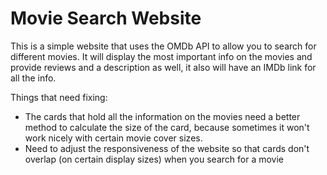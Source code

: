 # Movie Search Website

This is a simple website that uses the OMDb API to allow you to search for different movies. It will display the most important info on the movies and provide reviews and a description as well, it also will have an IMDb link for all the info.






Things that need fixing:
* The cards that hold all the information on the movies need a better method to calculate the size of the card, because sometimes it won't work nicely with certain movie cover sizes.
* Need to adjust the responsiveness of the website so that cards don't overlap (on certain display sizes) when you search for a movie
